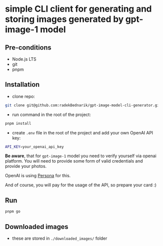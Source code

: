 # simple CLI client for generating and storing images generated by gpt-image-1 model

## Pre-conditions

- Node.js LTS
- git
- pnpm

## Installation

- clone repo:

```bash
git clone git@github.com:radekBednarik/gpt-image-model-cli-generator.git
```

- run command in the root of the project:

```bash
pnpm install
```

- create `.env` file in the root of the project and add your own
  OpenAI API key:

```bash
API_KEY=your_openai_api_key
```

**Be aware**, that for `gpt-image-1` model you need to verify yourself via openai platform.
You will need to provide some form of valid credentials and provide your photos.

OpenAI is using [Persona](https://withpersona.com/) for this.

And of course, you will pay for the usage of the API, so prepare your card :)

## Run

```bash
pnpm go
```

## Downloaded images

- these are stored in `./downloaded_images/` folder
